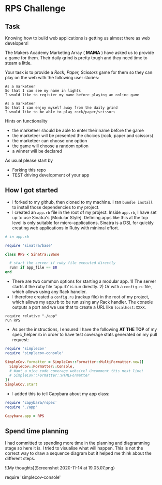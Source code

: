 # RPS Challenge


Task
----

Knowing how to build web applications is getting us almost there as web developers!

The Makers Academy Marketing Array ( **MAMA** ) have asked us to provide a game for them. Their daily grind is pretty tough and they need time to steam a little.

Your task is to provide a _Rock, Paper, Scissors_ game for them so they can play on the web with the following user stories:

```
As a marketeer
So that I can see my name in lights
I would like to register my name before playing an online game

As a marketeer
So that I can enjoy myself away from the daily grind
I would like to be able to play rock/paper/scissors
```

Hints on functionality

- the marketeer should be able to enter their name before the game
- the marketeer will be presented the choices (rock, paper and scissors)
- the marketeer can choose one option
- the game will choose a random option
- a winner will be declared


As usual please start by

* Forking this repo
* TEST driving development of your app


## How I got started

- I forked to my github, then cloned to my machine. I ran `bundle install` to install those dependencies to my project.
- I created an `app.rb` file in the root of my project. Inside `app.rb`, I have set up to use Sinatra's [Modular Style]. Defining apps like this at the top level is only suitable for micro-applications. Sinatra is a DSL for quickly creating web applications in Ruby with minimal effort.
```ruby
# in app.rb

require 'sinatra/base'

class RPS < Sinatra::Base

  # start the server if ruby file executed directly
  run! if app_file == $0
end
```
-  There are two common options for starting a modular app. 1) The  server starts if the ruby file 'app.rb' is run directly. 2) Or with a `config.ru` file, which allows using any Rack handler.
- I therefore created a `config.ru` (rackup file) in the root of my project, which allows my app.rb to be run using any Rack handler. The console outputs a port and we use that to create a URL like `localhost:XXXX`.
```
require_relative "./app"
run RPS
```
- As per the instructions, I ensured I have the following **AT THE TOP** of my spec_helper.rb in order to have test coverage stats generated on my pull request:

```ruby
require 'simplecov'
require 'simplecov-console'

SimpleCov.formatter = SimpleCov::Formatter::MultiFormatter.new([
  SimpleCov::Formatter::Console,
  # Want a nice code coverage website? Uncomment this next line!
  # SimpleCov::Formatter::HTMLFormatter
])
SimpleCov.start
```
- I added this to tell Capybara about my app class:
```ruby
require 'capybara/rspec'
require './app'

Capybara.app = RPS
```

## Spend time planning
I had committed to spending more time in the planning and diagramming stage so here it is. I tried to visualise what will happen. This is not the correct way to draw a sequence diagram but it helped me think about the different steps.


![My thoughts](Screenshot 2020-11-14 at 19.05.07.png)


require 'simplecov-console'
